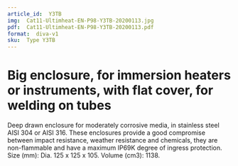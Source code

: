 ```yaml
---
article_id:  Y3TB
img:  Cat11-Ultimheat-EN-P98-Y3TB-20200113.jpg
pdf:  Cat11-Ultimheat-EN-P98-Y3TB-20200113.pdf
format:  diva-v1
sku:  Type Y3TB
---
```


# Big enclosure, for immersion heaters or instruments, with flat cover, for welding on tubes

Deep drawn enclosure for moderately corrosive media, in stainless steel AISI 304 or AISI 316.
These enclosures provide a good compromise between impact resistance, weather resistance and chemicals,
they are non-flammable and have a maximum IP69K degree of ingress protection. Size (mm): Dia. 125 x 125 x 105. Volume (cm3): 1138.  

